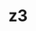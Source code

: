 ---
title: "z3"
layout: cache
categories: [package, develop-2025-01-19]
meta: {"versions": ["4.12.4"], "compilers": ["gcc@=11.4.0", "gcc@=13.2.0"], "oss": ["ubuntu22.04", "ubuntu24.04"], "platforms": ["linux"], "targets": ["x86_64_v3"], "stacks": ["e4s", "ml-linux-x86_64-rocm", "root"], "num_specs": 3, "num_specs_by_stack": {"e4s": 2, "root": 3, "ml-linux-x86_64-rocm": 1}}
spec_details: [{"hash": "3yd72ot3pumotr7k5kcgza3fynitednj", "compiler": "gcc@=11.4.0", "versions": ["4.12.4"], "os": "ubuntu22.04", "platform": "linux", "target": "x86_64_v3", "variants": ["build_system=cmake", "build_type=Release", "generator=make", "~gmp", "~ipo", "~python"], "stacks": ["e4s", "root"], "size": "-", "tarball": "https://binaries.spack.io/develop-2025-01-19/build_cache/linux-ubuntu22.04-x86_64_v3/gcc-11.4.0/z3-4.12.4/linux-ubuntu22.04-x86_64_v3-gcc-11.4.0-z3-4.12.4-3yd72ot3pumotr7k5kcgza3fynitednj.spack"}, {"hash": "2itfxcahys3cfbjwgohmppje4shrl63d", "compiler": "gcc@=11.4.0", "versions": ["4.12.4"], "os": "ubuntu22.04", "platform": "linux", "target": "x86_64_v3", "variants": ["build_system=cmake", "build_type=Release", "generator=make", "~gmp", "~ipo", "~python"], "stacks": ["e4s", "root"], "size": "-", "tarball": "https://binaries.spack.io/develop-2025-01-19/build_cache/linux-ubuntu22.04-x86_64_v3/gcc-11.4.0/z3-4.12.4/linux-ubuntu22.04-x86_64_v3-gcc-11.4.0-z3-4.12.4-2itfxcahys3cfbjwgohmppje4shrl63d.spack"}, {"hash": "uadfw3t3lx6kleyn4yog4w2hc4om3zmz", "compiler": "gcc@=13.2.0", "versions": ["4.12.4"], "os": "ubuntu24.04", "platform": "linux", "target": "x86_64_v3", "variants": ["build_system=cmake", "build_type=Release", "generator=make", "~gmp", "~ipo", "~python"], "stacks": ["root", "ml-linux-x86_64-rocm"], "size": "-", "tarball": "https://binaries.spack.io/develop-2025-01-19/build_cache/linux-ubuntu24.04-x86_64_v3/gcc-13.2.0/z3-4.12.4/linux-ubuntu24.04-x86_64_v3-gcc-13.2.0-z3-4.12.4-uadfw3t3lx6kleyn4yog4w2hc4om3zmz.spack"}]
---
